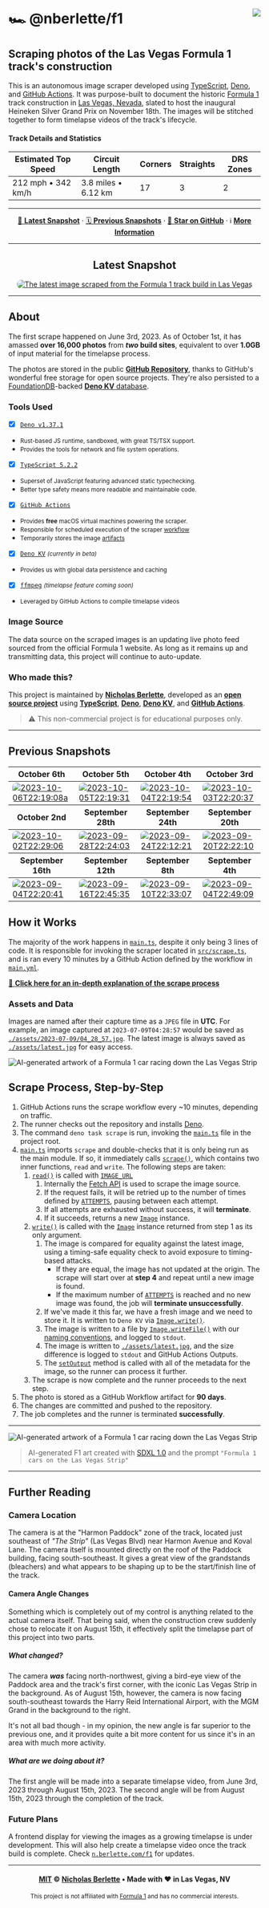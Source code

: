 # 🏎️ @nberlette/f1 <img align=right src ="https://img.shields.io/github/actions/workflow/status/nberlette/f1/main.yml?label=Scrape%20Images%20&logo=github&style=for-the-badge&color=blue" />

## Scraping photos of the Las Vegas Formula 1 track's construction

This is an autonomous image scraper developed using [TypeScript], [Deno], and
[GitHub Actions]. It was purpose-built to document the historic [Formula 1][formula1]
track construction in [Las Vegas, Nevada][formula1-official-site], slated to host the
inaugural Heineken Silver Grand Prix on November 18th. The images will be stitched
together to form timelapse videos of the track's lifecycle.

#### Track Details and Statistics

| Estimated Top Speed | Circuit Length      | Corners | Straights | DRS Zones |
| ------------------- | ------------------- | ------- | --------- | --------- |
| 212 mph • 342 km/h  | 3.8 miles • 6.12 km | 17      | 3         | 2         |

<div align="center">

---

[📸 **Latest Snapshot**][latest-snapshot] · [🗓️ **Previous Snapshots**][previous-snapshots] · [🌟 **Star on GitHub**][Star on GitHub] · ℹ️ [**More Information**][about]

---

## Latest Snapshot

<a href="https://github.com/nberlette/f1/blob/main/assets/latest.jpg?raw=true" title="The latest image scraped from the Formula 1 track build in Las Vegas"><img src="https://github.com/nberlette/f1/blob/main/assets/latest.jpg?raw=true" alt="The latest image scraped from the Formula 1 track build in Las Vegas" style="border-radius:8px" /></a>

</div>

---

## About

The first scrape happened on June 3rd, 2023. As of October 1st, it has amassed
**over 16,000 photos** from **_two_ build sites**, equivalent to over **1.0GB**
of input material for the timelapse process.

The photos are stored in the public [**GitHub Repository**][readme], thanks to
GitHub's wonderful free storage for open source projects. They're also persisted
to a [FoundationDB]-backed [**Deno KV** database][Deno KV].

### Tools Used

- [x] [`Deno v1.37.1`][Deno v1.37.1]
- <small>Rust-based JS runtime, sandboxed, with great TS/TSX support.</small>
- <small>Provides the tools for network and file system operations.</small>
- [x] [`TypeScript 5.2.2`][TypeScript]
- <small>Superset of JavaScript featuring advanced static typechecking.</small>
- <small>Better type safety means more readable and maintainable code.</small>
- [x] [`GitHub Actions`][GitHub Actions]
- <small>Provides **free** macOS virtual machines powering the scraper.</small>
- <small>Responsible for scheduled execution of the scraper [workflow]</small>
- <small>Temporarily stores the image [artifacts](#workflow-artifacts)</small>
- [x] [`Deno KV`][Deno KV Docs] <small> _(currently in beta)_</small>
- <small>Provides us with global data persistence and caching</small>
- [x] [`ffmpeg`][ffmpeg] <small> _(timelapse feature coming soon)_</small>
- <small>Leveraged by GitHub Actions to compile timelapse videos</small>

### Image Source

The data source on the scraped images is an updating live photo feed sourced
from the official Formula 1 website. As long as it remains up and transmitting
data, this project will continue to auto-update.

### Who made this?

This project is maintained by [**Nicholas Berlette**][nberlette], developed as
an [**open source project**][readme] using [**TypeScript**][typescript], [**Deno**][deno],
[**Deno KV**][Deno KV], and [**GitHub Actions**][GitHub Actions].

> ⚠️ This non-commercial project is for educational purposes only.

---

## Previous Snapshots

<table>
<thead>
  <th>October 6th</th>
  <th>October 5th</th>
  <th>October 4th</th>
  <th>October 3rd</th>
</thead>
<tbody>
<tr>
<td><a href="https://github.com/nberlette/f1/blob/main/assets/2023-10-06/22_19_08.jpg?raw=true" title="2023-10-06T22:19:08" rel="noreferrer noopener" target="_blank"><img src="https://github.com/nberlette/f1/blob/main/assets/2023-10-06/22_19_08.jpg?raw=true" alt="2023-10-06T22:19:08a"style="border-radius:8px" /></a></td>
<td><a href="https://github.com/nberlette/f1/blob/main/assets/2023-10-05/22_19_31.jpg?raw=true" title="2023-10-05T22:19:31" rel="noreferrer noopener" target="_blank"><img src="https://github.com/nberlette/f1/blob/main/assets/2023-10-05/22_19_31.jpg?raw=true" alt="2023-10-05T22:19:31" style="border-radius:8px" /></a></td>
<td><a href="https://github.com/nberlette/f1/blob/main/assets/2023-10-04/22_19_54.jpg?raw=true" title="2023-10-04T22:19:54" rel="noreferrer noopener" target="_blank"><img src="https://github.com/nberlette/f1/blob/main/assets/2023-10-04/22_19_54.jpg?raw=true" alt="2023-10-04T22:19:54" style="border-radius:8px" /></a></td>
<td><a href="https://github.com/nberlette/f1/blob/main/assets/2023-10-03/22_20_37.jpg?raw=true" title="2023-10-03T22:20:37" rel="noreferrer noopener" target="_blank"><img src="https://github.com/nberlette/f1/blob/main/assets/2023-10-03/22_20_37.jpg?raw=true" alt="2023-10-03T22:20:37" style="border-radius:8px" /></a></td>
</tr>
</tbody>
<thead>
  <th>October 2nd</th>
  <th>September 28th</th>
  <th>September 24th</th>
  <th>September 20th</th>
</thead>
<tbody>
<tr>
<td><a href="https://github.com/nberlette/f1/blob/main/assets/2023-10-02/22_29_06.jpg?raw=true" title="2023-10-02T22:29:06" rel="noreferrer noopener" target="_blank"><img src="https://github.com/nberlette/f1/blob/main/assets/2023-10-02/22_29_06.jpg?raw=true" alt="2023-10-02T22:29:06" style="border-radius:8px" /></a></td>
<td><a href="https://github.com/nberlette/f1/blob/main/assets/2023-09-28/22_24_03.jpg?raw=true" title="2023-09-28T22:24:03" rel="noreferrer noopener" target="_blank"><img src="https://github.com/nberlette/f1/blob/main/assets/2023-09-28/22_24_03.jpg?raw=true" alt="2023-09-28T22:24:03" style="border-radius:8px" /></a></td>
<td><a href="https://github.com/nberlette/f1/blob/main/assets/2023-09-24/22_12_21.jpg?raw=true" title="2023-09-24T22:12:21" rel="noreferrer noopener" target="_blank"><img src="https://github.com/nberlette/f1/blob/main/assets/2023-09-24/22_12_21.jpg?raw=true" alt="2023-09-24T22:12:21" style="border-radius:8px" /></a></td>
<td><a href="https://github.com/nberlette/f1/blob/main/assets/2023-09-20/22_22_10.jpg?raw=true" title="2023-09-20T22:22:10" rel="noreferrer noopener" target="_blank"><img src="https://github.com/nberlette/f1/blob/main/assets/2023-09-20/22_22_10.jpg?raw=true" alt="2023-09-20T22:22:10" style="border-radius:8px" /></a></td>
</tr>
</tbody>
<thead>
  <th>September 16th</th>
  <th>September 12th</th>
  <th>September 8th</th>
  <th>September 4th</th>
</thead>
<tbody>
<tr>
<td><a href="https://github.com/nberlette/f1/blob/main/assets/2023-09-16/22_20_41.jpg?raw=true" title="2023-09-04T22:20:41" rel="noreferrer noopener" target="_blank"><img src="https://github.com/nberlette/f1/blob/main/assets/2023-09-16/22_20_41.jpg?raw=true" alt="2023-09-04T22:20:41" style="border-radius:8px" /></a></td>
<td><a href="https://github.com/nberlette/f1/blob/main/assets/2023-09-16/22_45_35.jpg?raw=true" title="2023-09-16T22:45:35" rel="noreferrer noopener" target="_blank"><img src="https://github.com/nberlette/f1/blob/main/assets/2023-09-16/22_45_35.jpg?raw=true" alt="2023-09-16T22:45:35" style="border-radius:8px" /></a></td>
<td><a href="https://github.com/nberlette/f1/blob/main/assets/2023-09-10/22_33_07.jpg?raw=true" title="2023-09-10T22:33:07" rel="noreferrer noopener" target="_blank"><img src="https://github.com/nberlette/f1/blob/main/assets/2023-09-10/22_33_07.jpg?raw=true" alt="2023-09-10T22:33:07" style="border-radius:8px" /></a></td>
<td><a href="https://github.com/nberlette/f1/blob/main/assets/2023-09-04/22_49_09.jpg?raw=true" title="2023-09-04T22:49:09" rel="noreferrer noopener" target="_blank"><img src="https://github.com/nberlette/f1/blob/main/assets/2023-09-04/22_49_09.jpg?raw=true" alt="2023-09-04T22:49:09" style="border-radius:8px" /></a></td>
</tr>
</tbody>
</table>

## How it Works

The majority of the work happens in [`main.ts`][main.ts], despite it only being
3 lines of code. It is responsible for invoking the scraper located in
[`src/scrape.ts`][src-scrape.ts], and is ran every 10 minutes by a GitHub Action
defined by the workflow in [`main.yml`][workflow].

[📖 **Click here for an in-depth explanation of the scrape process**](#scrape-process-step-by-step)

### Assets and Data

Images are named after their capture time as a `JPEG` file in **UTC**. For
example, an image captured at `2023-07-09T04:28:57` would be saved as
[`./assets/2023-07-09/04_28_57.jpg`](https://github.com/nberlette/f1/blob/main/assets/2023-07-09/04_28_57.jpg?raw=true).
The latest image is always saved as [`./assets/latest.jpg`][latest-img] for easy
access.


<picture>
  <source media="(prefers-color-scheme: dark)" srcset="./docs/img/f1_artwork_4.png">
  <img alt="AI-generated artwork of a Formula 1 car racing down the Las Vegas Strip" src="./docs/img/f1_artwork_3.png">
</picture>

## Scrape Process, Step-by-Step

1. GitHub Actions runs the scrape workflow every ~10 minutes, depending on traffic.
2. The runner checks out the repository and installs [Deno][deno].
3. The command `deno task scrape` is run, invoking the [`main.ts`][main.ts]
   file in the project root.
4. [`main.ts`][main.ts] imports `scrape` and double-checks that it is only being run
   as the main module. If so, it immediately calls [`scrape()`][src-scrape.ts], which
   contains two inner functions, `read` and `write`. The following steps are taken:
   1. [`read()`][src-scrape.ts] is called with [`IMAGE_URL`][src-constants.ts]
      1. Internally the [Fetch API] is used to scrape the image source.
      2. If the request fails, it will be retried up to the number of times
         defined by [`ATTEMPTS`][src-constants.ts], pausing between each attempt.
      3. If all attempts are exhausted without success, it will **terminate**.
      4. If it succeeds, returns a new [`Image`][src-image.ts] instance.
   2. [`write()`][src-scrape.ts] is called with the [`Image`][src-image.ts] instance
      returned from step 1 as its only argument.
      1. The image is compared for equality against the latest image, using a
         timing-safe equality check to avoid exposure to timing-based attacks.
         - If they are equal, the image has not updated at the origin. The scrape
           will start over at **step 4** and repeat until a new image is found.
         - If the maximum number of [`ATTEMPTS`][src-constants.ts] is reached and
           no new image was found, the job will **terminate unsuccessfully**.
      2. If we've made it this far, we have a fresh image and we need to store
         it. It is written to `Deno KV` via [`Image.write()`][src-image.ts].
      3. The image is written to a file by [`Image.writeFile()`][src-image.ts]
         with our [naming conventions](#assets-and-data), and logged to `stdout`.
      4. The image is written to [`./assets/latest.jpg`][latest-img], and the size
         difference is logged to `stdout` and GitHub Actions Outputs.
      5. The [`setOutput`][src-helpers-actions.ts] method is called with all of
         the metadata for the image, so the runner can process it further.
   3. The scrape is now complete and the runner proceeds to the next step.
6. The photo is stored as a GitHub Workflow artifact for **90 days**.
7. The changes are committed and pushed to the repository.
8. The job completes and the runner is terminated **successfully**.

---

<picture>
  <source media="(prefers-color-scheme: dark)" srcset="./docs/img/f1_artwork_1.png">
  <img alt="AI-generated artwork of a Formula 1 car racing down the Las Vegas Strip" src="./docs/img/f1_artwork_2.png">
</picture>

> AI-generated F1 art created with [SDXL 1.0][sdxl] and the prompt
> `"Formula 1 cars on the Las Vegas Strip"`

---

## Further Reading

### Camera Location

The camera is at the "Harmon Paddock" zone of the track, located just southeast
of _"The Strip"_ (Las Vegas Blvd) near Harmon Avenue and Koval Lane. The camera
itself is mounted directly on the roof of the Paddock building, facing
south-southeast. It gives a great view of the grandstands (bleachers) and what
appears to be shaping up to be the start/finish line of the track.

#### Camera Angle Changes

Something which is completely out of my control is anything related to the
actual camera itself. That being said, when the construction crew suddenly chose
to relocate it on August 15th, it effectively split the timelapse part of this
project into two parts.

##### What changed?

The camera **_was_** facing north-northwest, giving a bird-eye view of the
Paddock area and the track's first corner, with the iconic Las Vegas Strip in
the background. As of August 15th, however, the camera is now facing
south-southeast towards the Harry Reid International Airport, with the MGM Grand
in the background to the right.

It's not all bad though - in my opinion, the new angle is far superior to the
previous one, and it provides quite a bit more content for us since it's in an
area with much more activity.

##### What are we doing about it?

The first angle will be made into a separate timelapse video, from June 3rd,
2023 through August 15th, 2023. The second angle will be from August 15th, 2023
through the completion of the track.

### Future Plans

A frontend display for viewing the images as a growing timelapse is under
development. This will also help create a timelapse video once the track build
is complete. Check [`n.berlette.com/f1`][n.berlette.com/f1] for updates.

---

<footer align="center">

#### [MIT] © [**Nicholas Berlette**][nberlette] • Made with ♥️ in Las Vegas, NV

<small>This project is not affiliated with [Formula 1][formula1] and has no
commercial interests.</small>

</footer>

<!-- Project Links -->

[latest-snapshot]: #latest-snapshot "View the latest snapshot from the construction site"
[previous-snapshots]: #previous-snapshots "View some of the previously captured snapshots"
[about]: #about "Interested in how it works? Click here for more info!"
[MIT]: https://nick.mit-license.org "MIT License"
[nberlette]: https://github.com/nberlette "Nicholas Berlette's GitHub profile"
[n.berlette.com/f1]: https://n.berlette.com/f1 "View the GitHub Pages site at n.berlette.com/f1"
[Star on GitHub]: https://github.com/nberlette/f1/stargazers "Star this project on GitHub!"
[readme]: https://github.com/nberlette/f1#readme "View the README on GitHub"
[workflow]: https://github.com/nberlette/f1/blob/main/.github/workflows/main.yml "GitHub Actions workflow file"
[assets]: https://github.com/nberlette/f1/tree/main/assets "View the 'assets' folder on GitHub"
[main.ts]: https://github.com/nberlette/f1/blob/main/main.ts "View the source code for the 'main.ts' file on GitHub"
[src-scrape.ts]: https://github.com/nberlette/f1/blob/main/src/scrape.ts "View the source code for the 'src/scrape.ts' file on GitHub"
[src-helpers.ts]: https://github.com/nberlette/f1/blob/main/src/helpers.ts "View the source code for the 'src/helpers.ts' file on GitHub"
[src-constants.ts]: https://github.com/nberlette/f1/blob/main/src/constants.ts "View the source code for the 'src/constants.ts' file on GitHub"
[src-image.ts]: https://github.com/nberlette/f1/blob/main/src/image.ts "View the source code for the 'src/image.ts' file on GitHub"
[src-helpers-actions.ts]: https://github.com/nberlette/f1/blob/main/src/helpers/actions.ts "View the source code for the 'src/helpers/actions.ts' file on GitHub"
[latest-img]: https://github.com/nberlette/f1/blob/main/assets/latest.jpg?raw=true&no-cache&cache=no-cache "The latest snapshot of the Formula 1 track construction site in Las Vegas, Nevada."
[artwork-1]: ./docs/img/f1_artwork_1.png "AI-Generated artwork of a Formula 1 car racing down the Las Vegas Strip"
[artwork-2]: ./docs/img/f1_artwork_2.png "AI-generated artwork of a Formula 1 car racing down the Las Vegas Strip"
[artwork-3]: ./docs/img/f1_artwork_3.png "AI-generated artwork of a Formula 1 car racing down the Las Vegas Strip"
[artwork-4]: ./docs/img/f1_artwork_4.png "AI-generated artwork of a Formula 1 car racing down the Las Vegas Strip"

<!-- Third Party Links -->

[Fetch API]: https://mdn.io/Fetch%20API
[GitHub Actions]: https://github.com/features/actions "GitHub Actions Official Landing Page"
[sdxl]: https://github.com/Stability-AI/stablediffusion "Stable Diffusion XL 1.0"
[ffmpeg]: https://ffmpeg.org "The FFmpeg Project Official Website"
[Track Layout]: https://www.f1lasvegasgp.com/track-layout "Formula 1's Las Vegas Grand Prix Track Layout"
[formula1]: https://www.formula1.com/en/latest/article.las-vegas-to-host-formula-1-grand-prix-from-2022.3Z1Z3ZQZw8Zq8QZq8QZq8Q.html "Formula 1's announcement of the Las Vegas Grand Prix"
[formula1-official-site]: https://www.formula1.com/en/racing/2023/Las_Vegas.html "Official Site for the Formula 1 Heineken Silver Las Vegas Grand Prix 2023"
[oxblue]: https://oxblue.com "OxBlue Construction Cameras"
[typescript]: https://typescriptlang.org "TypeScript's Official Website"
[deno]: https://deno.land "Deno's Official Website - A secure runtime for JavaScript and TypeScript"
[Deno KV]: https://deno.land/manual@v1.36.0/runtime/kv "Deno KV - key-value store built directly into the Deno runtime."
[FoundationDB]: https://www.foundationdb.org "FoundationDB's Official Website"
[Deno v1.37.1]: https://deno.land/manual@v1.37.1
[Deno KV Docs]: https://docs.deno.com/kv/manual
